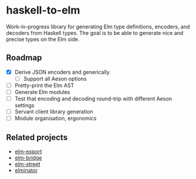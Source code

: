 # haskell-to-elm

Work-in-progress library for generating Elm type definitions, encoders, and
decoders from Haskell types. The goal is to be able to generate nice and
precise types on the Elm side.

## Roadmap

- [x] Derive JSON encoders and generically
  - [ ] Support all Aeson options
- [ ] Pretty-print the Elm AST
- [ ] Generate Elm modules
- [ ] Test that encoding and decoding round-trip with different Aeson settings
- [ ] Servant client library generation
- [ ] Module organisation, ergonomics

## Related projects

- [elm-export](http://hackage.haskell.org/package/elm-export)
- [elm-bridge](http://hackage.haskell.org/package/elm-bridge)
- [elm-street](http://hackage.haskell.org/package/elm-street)
- [elminator](https://github.com/sras/elminator)
